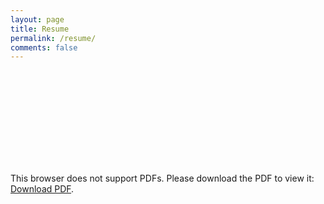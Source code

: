 ```yaml
---
layout: page
title: Resume
permalink: /resume/
comments: false
---
```


<object data="/assets/img/taurus/TaurusOmejiaResume.pdf" type="application/pdf" width="700px" height="700px">
    <embed src="http://yoursite.com/the.pdf">
        <p>This browser does not support PDFs. Please download the PDF to view it: <a href="TaurusOmejiaResume.pdf">Download PDF</a>.</p>
    </embed>
</object>
